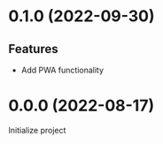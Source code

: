 # 0.1.0 (2022-09-30)

## Features

* Add PWA functionality

# 0.0.0 (2022-08-17)

Initialize project
